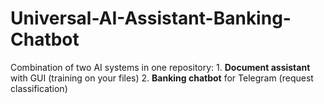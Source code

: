 # Universal-AI-Assistant-Banking-Chatbot
Combination of two AI systems in one repository: 1. **Document assistant** with GUI (training on your files) 2. **Banking chatbot** for Telegram (request classification)
